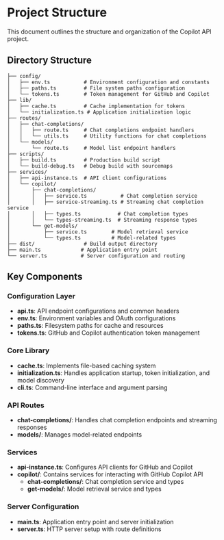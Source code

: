 # Project Structure

This document outlines the structure and organization of the Copilot API project.

## Directory Structure

```
├── config/
│   ├── env.ts           # Environment configuration and constants
│   ├── paths.ts         # File system paths configuration
│   └── tokens.ts        # Token management for GitHub and Copilot
├── lib/
│   ├── cache.ts         # Cache implementation for tokens
│   └── initialization.ts # Application initialization logic
├── routes/
│   ├── chat-completions/
│   │   ├── route.ts     # Chat completions endpoint handlers
│   │   └── utils.ts     # Utility functions for chat completions
│   └── models/
│       └── route.ts     # Model list endpoint handlers
├── scripts/
│   ├── build.ts         # Production build script
│   └── build-debug.ts   # Debug build with sourcemaps
├── services/
│   ├── api-instance.ts  # API client configurations
│   └── copilot/
│       ├── chat-completions/
│       │   ├── service.ts           # Chat completion service
│       │   ├── service-streaming.ts # Streaming chat completion service
│       │   ├── types.ts            # Chat completion types
│       │   └── types-streaming.ts  # Streaming response types
│       └── get-models/
│           ├── service.ts        # Model retrieval service
│           └── types.ts          # Model-related types
├── dist/                # Build output directory
├── main.ts             # Application entry point
└── server.ts           # Server configuration and routing
```

## Key Components

### Configuration Layer

- **api.ts**: API endpoint configurations and common headers
- **env.ts**: Environment variables and OAuth configurations
- **paths.ts**: Filesystem paths for cache and resources
- **tokens.ts**: GitHub and Copilot authentication token management

### Core Library

- **cache.ts**: Implements file-based caching system
- **initialization.ts**: Handles application startup, token initialization, and model discovery
- **cli.ts**: Command-line interface and argument parsing

### API Routes

- **chat-completions/**: Handles chat completion endpoints and streaming responses
- **models/**: Manages model-related endpoints

### Services

- **api-instance.ts**: Configures API clients for GitHub and Copilot
- **copilot/**: Contains services for interacting with GitHub Copilot API
  - **chat-completions/**: Chat completion service and types
  - **get-models/**: Model retrieval service and types

### Server Configuration

- **main.ts**: Application entry point and server initialization
- **server.ts**: HTTP server setup with route definitions
